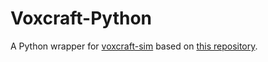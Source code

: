 # Voxcraft-Python
A Python wrapper for [voxcraft-sim](https://github.com/voxcraft/voxcraft-sim) based on [this repository](https://github.com/caitlingrasso/Voxcraft-python).
